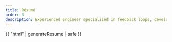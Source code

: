 ```yaml
---
title: Résumé
order: 3
description: Experienced engineer specialized in feedback loops, developer experience, reliability, and build systems, with a focus on blending theory with pragmatism and embracing empathy.
---
```


{{ "html" | generateResume | safe }}

<style data-helmet="resume">
  dl {
    display: grid;
    grid-template-columns: max-content 1fr;
    grid-gap: var(--space-0-5) var(--space-3);
    align-items: center;
  }

  dd > * + *,
  article ul > * + * {
    margin-top: var(--flow-space, var(--space-2));
  }

  dt {
    font-size: calc(var(--size-3) * 0.80);
    justify-self: self-end;
    align-self: start;
    font-variant: small-caps;
  }
</style>
